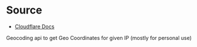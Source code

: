 # Source

- [Cloudflare Docs](https://github.com/cloudflare/cloudflare-docs/blob/production/content/workers/examples/geolocation-hello-world.md)

Geocoding api to get Geo Coordinates for given IP (mostly for personal use)
